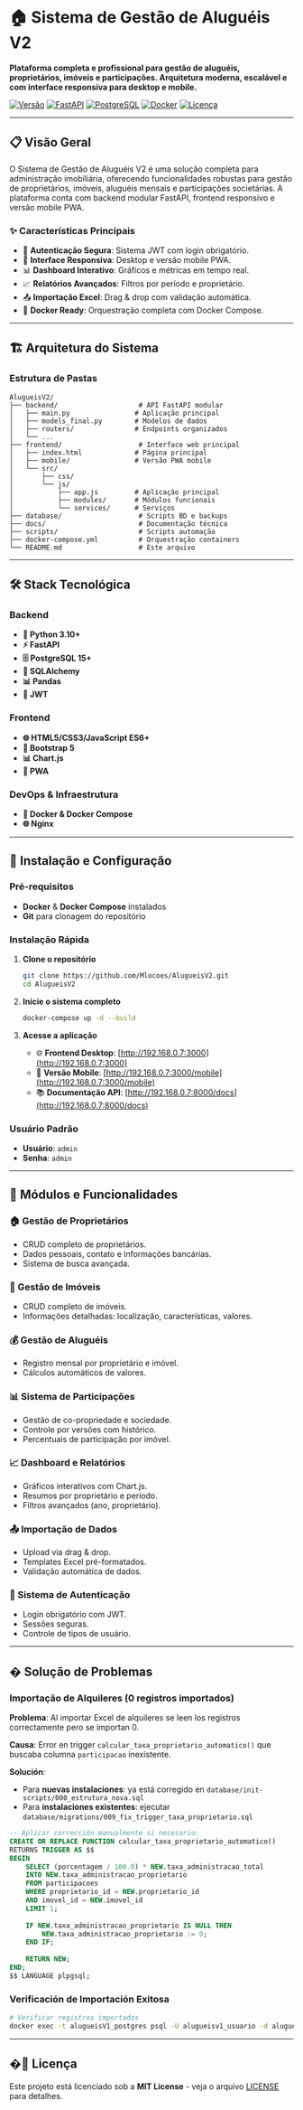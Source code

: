 # 🏠 Sistema de Gestão de Aluguéis V2

**Plataforma completa e profissional para gestão de aluguéis, proprietários, imóveis e participações. Arquitetura moderna, escalável e com interface responsiva para desktop e mobile.**

[![Versão](https://img.shields.io/badge/versão-2.0-blue.svg)](./VERSION)
[![FastAPI](https://img.shields.io/badge/FastAPI-0.100+-green.svg)](https://fastapi.tiangolo.com/)
[![PostgreSQL](https://img.shields.io/badge/PostgreSQL-15-blue.svg)](https://www.postgresql.org/)
[![Docker](https://img.shields.io/badge/Docker-ready-blue.svg)](https://www.docker.com/)
[![Licença](https://img.shields.io/badge/licença-MIT-green.svg)](./LICENSE)

---

## 📋 Visão Geral

O Sistema de Gestão de Aluguéis V2 é uma solução completa para administração imobiliária, oferecendo funcionalidades robustas para gestão de proprietários, imóveis, aluguéis mensais e participações societárias. A plataforma conta com backend modular FastAPI, frontend responsivo e versão mobile PWA.

### ✨ Características Principais

- 🔐 **Autenticação Segura**: Sistema JWT com login obrigatório.
- 📱 **Interface Responsiva**: Desktop e versão mobile PWA.
- 📊 **Dashboard Interativo**: Gráficos e métricas em tempo real.
- 📈 **Relatórios Avançados**: Filtros por período e proprietário.
- 📤 **Importação Excel**: Drag & drop com validação automática.
- 🐳 **Docker Ready**: Orquestração completa com Docker Compose.

---

## 🏗️ Arquitetura do Sistema

### Estrutura de Pastas

```text
AlugueisV2/
├── backend/                    # API FastAPI modular
│   ├── main.py                # Aplicação principal
│   ├── models_final.py        # Modelos de dados
│   ├── routers/               # Endpoints organizados
│   └── ...
├── frontend/                   # Interface web principal
│   ├── index.html             # Página principal
│   ├── mobile/                # Versão PWA mobile
│   └── src/
│       ├── css/
│       └── js/
│           ├── app.js         # Aplicação principal
│           ├── modules/       # Módulos funcionais
│           └── services/      # Serviços
├── database/                   # Scripts BD e backups
├── docs/                       # Documentação técnica
├── scripts/                    # Scripts automação
├── docker-compose.yml          # Orquestração containers
└── README.md                   # Este arquivo
```

---

## 🛠️ Stack Tecnológica

### Backend
- **🐍 Python 3.10+**
- **⚡ FastAPI**
- **🗄️ PostgreSQL 15+**
- **🔗 SQLAlchemy**
- **📊 Pandas**
- **🔐 JWT**

### Frontend
- **🌐 HTML5/CSS3/JavaScript ES6+**
- **🎨 Bootstrap 5**
- **📊 Chart.js**
- **📱 PWA**

### DevOps & Infraestrutura
- **🐳 Docker & Docker Compose**
- **🌐 Nginx**

---

## 🚀 Instalação e Configuração

### Pré-requisitos

- **Docker** & **Docker Compose** instalados
- **Git** para clonagem do repositório

### Instalação Rápida

1. **Clone o repositório**
   ```bash
   git clone https://github.com/Mlocoes/AlugueisV2.git
   cd AlugueisV2
   ```

2. **Inicie o sistema completo**
   ```bash
   docker-compose up -d --build
   ```

3. **Acesse a aplicação**
   - 🌐 **Frontend Desktop**: [http://192.168.0.7:3000](http://192.168.0.7:3000)
   - 📱 **Versão Mobile**: [http://192.168.0.7:3000/mobile](http://192.168.0.7:3000/mobile)
   - 📚 **Documentação API**: [http://192.168.0.7:8000/docs](http://192.168.0.7:8000/docs)

### Usuário Padrão

- **Usuário**: `admin`
- **Senha**: `admin`

---

## 🧩 Módulos e Funcionalidades

### 🏠 Gestão de Proprietários
- CRUD completo de proprietários.
- Dados pessoais, contato e informações bancárias.
- Sistema de busca avançada.

### 🏢 Gestão de Imóveis
- CRUD completo de imóveis.
- Informações detalhadas: localização, características, valores.

### 💰 Gestão de Aluguéis
- Registro mensal por proprietário e imóvel.
- Cálculos automáticos de valores.

### 📊 Sistema de Participações
- Gestão de co-propriedade e sociedade.
- Controle por versões com histórico.
- Percentuais de participação por imóvel.

### 📈 Dashboard e Relatórios
- Gráficos interativos com Chart.js.
- Resumos por proprietário e período.
- Filtros avançados (ano, proprietário).

### 📤 Importação de Dados
- Upload via drag & drop.
- Templates Excel pré-formatados.
- Validação automática de dados.

### 🔐 Sistema de Autenticação
- Login obrigatório com JWT.
- Sessões seguras.
- Controle de tipos de usuário.

---

## �️ Solução de Problemas

### Importação de Alquileres (0 registros importados)

**Problema**: Al importar Excel de alquileres se leen los registros correctamente pero se importan 0.

**Causa**: Error en trigger `calcular_taxa_proprietario_automatico()` que buscaba columna `participacao` inexistente.

**Solución**: 
- Para **nuevas instalaciones**: ya está corregido en `database/init-scripts/000_estrutura_nova.sql`
- Para **instalaciones existentes**: ejecutar `database/migrations/009_fix_trigger_taxa_proprietario.sql`

```sql
-- Aplicar corrección manualmente si necesario:
CREATE OR REPLACE FUNCTION calcular_taxa_proprietario_automatico()
RETURNS TRIGGER AS $$
BEGIN
    SELECT (porcentagem / 100.0) * NEW.taxa_administracao_total
    INTO NEW.taxa_administracao_proprietario
    FROM participacoes 
    WHERE proprietario_id = NEW.proprietario_id 
    AND imovel_id = NEW.imovel_id 
    LIMIT 1;
    
    IF NEW.taxa_administracao_proprietario IS NULL THEN
        NEW.taxa_administracao_proprietario := 0;
    END IF;
    
    RETURN NEW;
END;
$$ LANGUAGE plpgsql;
```

### Verificación de Importación Exitosa

```bash
# Verificar registros importados
docker exec -t alugueisV1_postgres psql -U alugueisv1_usuario -d alugueisv1_db -c "SELECT COUNT(*) FROM alugueis;"
```

---

## �📄 Licença

Este projeto está licenciado sob a **MIT License** - veja o arquivo [LICENSE](LICENSE) para detalhes.
